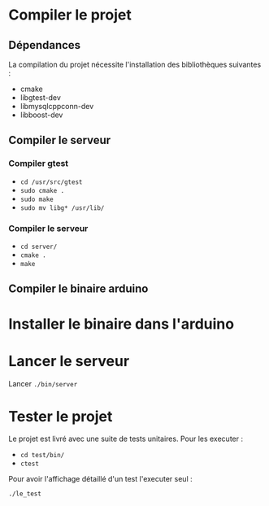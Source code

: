 Compiler le projet
==================

Dépendances
-----------

La compilation du projet nécessite l'installation des bibliothèques suivantes :

* cmake
* libgtest-dev
* libmysqlcppconn-dev
* libboost-dev

Compiler le serveur
-------------------

### Compiler gtest

* `cd /usr/src/gtest`
* `sudo cmake .`
* `sudo make`
* `sudo mv libg* /usr/lib/`

### Compiler le serveur

* `cd server/`
* `cmake .`
* `make`

Compiler le binaire arduino
---------------------------

Installer le binaire dans l'arduino
===================================

Lancer le serveur
=================

Lancer `./bin/server`

Tester le projet
================

Le projet est livré avec une suite de tests unitaires.
Pour les executer :

* `cd test/bin/`
* `ctest`

Pour avoir l'affichage détaillé d'un test l'executer seul :

`./le_test`

